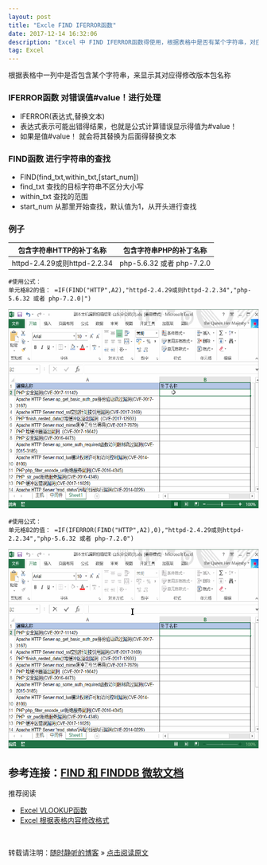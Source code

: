 ```yaml
---
layout: post
title: "Excle FIND IFERROR函数"
date: 2017-12-14 16:32:06 
description: "Excel 中 FIND IFERROR函数得使用，根据表格中是否有某个字符串，对应得显示不同得字符串"
tag: Excel
---
```



根据表格中一列中是否包含某个字符串，来显示其对应得修改版本包名称

### IFERROR函数 对错误值#value！进行处理

- IFERROR(表达式,替换文本)
- 表达式表示可能出错得结果，也就是公式计算错误显示得值为#value！
- 如果是值#value！ 就会将其替换为后面得替换文本

### FIND函数  进行字符串的查找
- FIND(find\_txt,within\_txt,[start\_num])
- find_txt 查找的目标字符串不区分大小写
- within_txt 查找的范围
- start_num 从那里开始查找，默认值为1，从开头进行查找

### 例子

|包含字符串HTTP的补丁名称|包含字符串PHP的补丁名称|
|:-:|:-:|
|httpd-2.4.29或则httpd-2.2.34|php-5.6.32 或者 php-7.2.0|



```SHELL
#使用公式：
单元格B2的值： =IF(FIND("HTTP",A2),"httpd-2.4.29或则httpd-2.2.34","php-5.6.32 或者 php-7.2.0|")

```
<img src="/images/posts/Excle/FIND.gif" height="400" width="800">

```SHELL
#使用公式：
单元格B2的值： =IF(IFERROR(FIND("HTTP",A2),0),"httpd-2.4.29或则httpd-2.2.34","php-5.6.32 或者 php-7.2.0")
```
<img src="/images/posts/Excle/IFERROR.gif" height="400" width="800">


参考连接：[FIND 和 FINDDB 微软文档](https://support.office.com/zh-cn/article/FIND、FINDB-函数-c7912941-af2a-4bdf-a553-d0d89b0a0628)
--------------------------------------------------------------

推荐阅读

- [Excel VLOOKUP函数](http://ssjt21.github.io/2017/11/Excel_vlookup/)
- [Excel 根据表格内容修改格式](http://ssjt21.github.io/2017/11/Excel_ConditionFormat/)

<br>

转载请注明：[随时静听的博客](http://ssjt21.github.io) » [点击阅读原文](http://ssjt21.github.io/2017/11/Excel_FIND_IFERROR/)